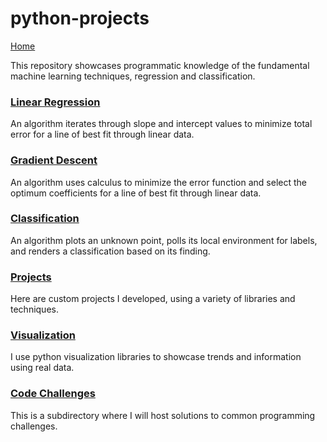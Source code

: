 # python-projects

[Home](https://nwoodr94.github.io/portfolio-website/)

This repository showcases programmatic knowledge of the fundamental machine learning techniques, regression and classification.

### [Linear Regression](https://github.com/nwoodr94/python-projects/blob/master/linear-regression-algorithm.ipynb)
An algorithm iterates through slope and intercept values to minimize total error for a line of best fit through linear data.

### [Gradient Descent](https://github.com/nwoodr94/python-projects/blob/master/gradient-descent-algorithm.ipynb)
An algorithm uses calculus to minimize the error function and select the optimum coefficients for a line of best fit through linear data.

### [Classification](https://github.com/nwoodr94/python-projects/blob/master/classification-algorithm.ipynb)
An algorithm plots an unknown point, polls its local environment for labels, and renders a classification based on its finding.

### [Projects](https://github.com/nwoodr94/python-projects/tree/master/projects#projects)
Here are custom projects I developed, using a variety of libraries and techniques.

### [Visualization](https://github.com/nwoodr94/python-projects/tree/master/visualization#visualization)
I use python visualization libraries to showcase trends and information using real data.

### [Code Challenges](https://github.com/nwoodr94/python-projects/tree/master/code-challenges#code-challenges)
This is a subdirectory where I will host solutions to common programming challenges.
